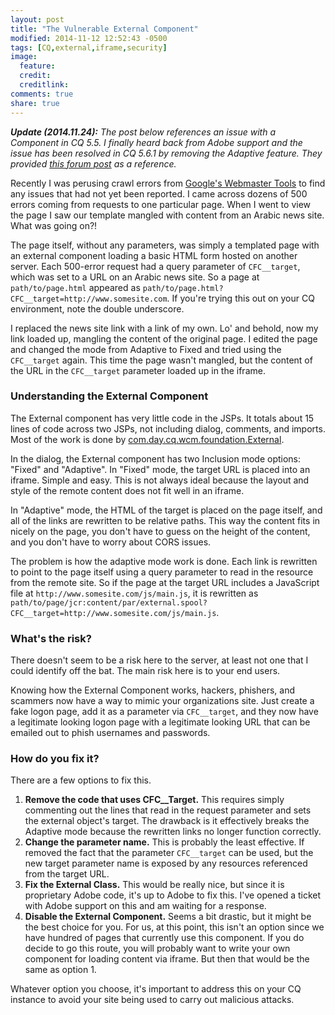 ```yaml
---
layout: post
title: "The Vulnerable External Component"
modified: 2014-11-12 12:52:43 -0500
tags: [CQ,external,iframe,security]
image:
  feature: 
  credit: 
  creditlink: 
comments: true
share: true
---
```


***Update (2014.11.24):** The post below references an issue with a Component in CQ 5.5. I finally heard back from Adobe support and the issue has been resolved in CQ 5.6.1 by removing the Adaptive feature. They provided [this forum post](http://help-forums.adobe.com/content/adobeforums/en/experience-manager-forum/adobe-experience-manager.topic.312.html/forum__75v9-hi_in_cq_5_5the.html) as a reference.*

Recently I was perusing crawl errors from [Google's Webmaster Tools](https://www.google.com/webmasters/tools/) to find any issues that had not yet been reported. I came across dozens of 500 errors coming from requests to one particular page. When I went to view the page I saw our template mangled with content from an Arabic news site. What was going on?!

The page itself, without any parameters, was simply a templated page with an external component loading a basic HTML form hosted on another server. Each 500-error request had a query parameter of `CFC__target`, which was set to a URL on an Arabic news site. So a page at `path/to/page.html` appeared as `path/to/page.html?CFC__target=http://www.somesite.com`. If you're trying this out on your CQ environment, note the double underscore.

I replaced the news site link with a link of my own. Lo' and behold, now my link loaded up, mangling the content of the original page. I edited the page and changed the mode from Adaptive to Fixed and tried using the `CFC__target` again. This time the page wasn't mangled, but the content of the URL in the `CFC__target` parameter loaded up in the iframe.

### Understanding the External Component

The External component has very little code in the JSPs. It totals about 15 lines of code across two JSPs, not including dialog, comments, and imports. Most of the work is done by [com.day.cq.wcm.foundation.External](http://docs.adobe.com/docs/en/cq/current/javadoc/com/day/cq/wcm/foundation/External.html).

In the dialog, the External component has two Inclusion mode options: "Fixed" and "Adaptive". In "Fixed" mode, the target URL is placed into an iframe. Simple and easy. This is not always ideal because the layout and style of the remote content does not fit well in an iframe. 

In "Adaptive" mode, the HTML of the target is placed on the page itself, and all of the links are rewritten to be relative paths. This way the content fits in nicely on the page, you don't have to guess on the height of the content, and you don't have to worry about CORS issues.

The problem is how the adaptive mode work is done. Each link is rewritten to point to the page itself using a query parameter to read in the resource from the remote site. So if the page at the target URL includes a JavaScript file at `http://www.somesite.com/js/main.js`, it is rewritten as `path/to/page/jcr:content/par/external.spool?CFC__target=http://www.somesite.com/js/main.js`.

### What's the risk?

There doesn't seem to be a risk here to the server, at least not one that I could identify off the bat. The main risk here is to your end users.

Knowing how the External Component works, hackers, phishers, and scammers now have a way to mimic your organizations site. Just create a fake logon page, add it as a parameter via `CFC__target`, and they now have a legitimate looking logon page with a legitimate looking URL that can be emailed out to phish usernames and passwords.

### How do you fix it?

There are a few options to fix this. 

1. **Remove the code that uses CFC__Target.** This requires simply commenting out the lines that read in the request parameter and sets the external object's target. The drawback is it effectively breaks the Adaptive mode because the rewritten links no longer function correctly.
2. **Change the parameter name.** This is probably the least effective. If removed the fact that the parameter `CFC__target` can be used, but the new target parameter name is exposed by any resources referenced from the target URL.
3. **Fix the External Class.** This would be really nice, but since it is proprietary Adobe code, it's up to Adobe to fix this. I've opened a ticket with Adobe support on this and am waiting for a response.
3. **Disable the External Component.** Seems a bit drastic, but it might be the best choice for you. For us, at this point, this isn't an option since we have hundred of pages that currently use this component. If you do decide to go this route, you will probably want to write your own component for loading content via iframe. But then that would be the same as option 1.

Whatever option you choose, it's important to address this on your CQ instance to avoid your site being used to carry out malicious attacks.
